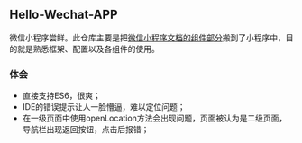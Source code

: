 ## Hello-Wechat-APP

微信小程序尝鲜。此仓库主要是把[微信小程序文档的组件部分](https://mp.weixin.qq.com/debug/wxadoc/dev/component/?t=1474974358782)搬到了小程序中，目的就是熟悉框架、配置以及各组件的使用。

### 体会

- 直接支持ES6，很爽；
- IDE的错误提示让人一脸懵逼，难以定位问题；
- 在一级页面中使用openLocation方法会出现问题，页面被认为是二级页面，导航栏出现返回按钮，点击后报错；
